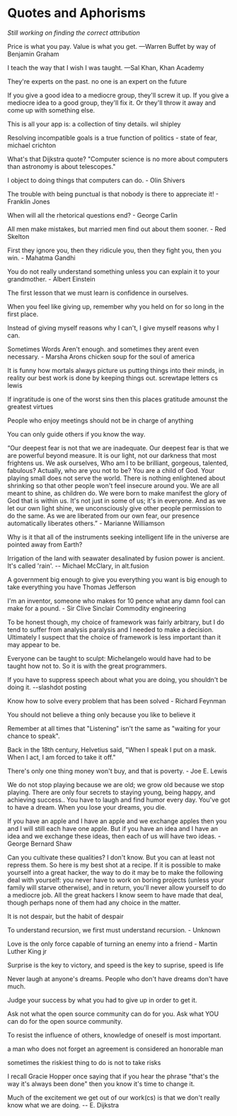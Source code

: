 # Quotes and Aphorisms

*Still working on finding the correct attribution*

Price is what you pay. Value is what you get.
—Warren Buffet by way of Benjamin Graham

I teach the way that I wish I was taught.
—Sal Khan, Khan Academy

They're experts on the past. no one is an expert on the future

If you give a good idea to a mediocre group, they'll screw it up. If you give a mediocre idea to a good group, they'll fix it. Or they'll throw it away and come up with something else.

This is all your app is: a collection of tiny details. wil shipley

Resolving incompatible goals is a true function of politics - state of fear, michael crichton

What's that Dijkstra quote? "Computer science is no more about computers than astronomy is about telescopes."

I object to doing things that computers can do. - Olin Shivers

The trouble with being punctual is that nobody is there to appreciate it! - Franklin Jones

When will all the rhetorical questions end? - George Carlin

All men make mistakes, but married men find out about them sooner. - Red Skelton

First they ignore you, then they ridicule you, then they fight you, then you win. - Mahatma Gandhi

You do not really understand something unless you can explain it to your grandmother. - Albert Einstein

The first lesson that we must learn is confidence in ourselves.

When you feel like giving up, remember why you held on for so long in the first place.

Instead of giving myself reasons why I can't, I give myself reasons why I can.

Sometimes Words Aren't enough. and sometimes they arent even necessary. - Marsha Arons chicken soup for the soul of america

It is funny how mortals always picture us putting things into their minds, in reality our best work is done by keeping things out. screwtape letters cs lewis

If ingratitude is one of the worst sins then this places gratitude amounst the greatest virtues

People who enjoy meetings should not be in charge of anything

You can only guide others if you know the way.

“Our deepest fear is not that we are inadequate. Our deepest fear is that we are powerful beyond measure. It is our light, not our darkness that most frightens us. We ask ourselves, Who am I to be brilliant, gorgeous, talented, fabulous? Actually, who are you not to be? You are a child of God.  Your playing small does not serve the world. There is nothing enlightened about shrinking so that other people won't feel insecure around you. We are all meant to shine, as children do. We were born to make manifest the glory of God that is within us. It's not just in some of us; it's in everyone. And as we let our own light shine, we unconsciously give other people permission to do the same. As we are liberated from our own fear, our presence automatically liberates others.” - Marianne Williamson

Why is it that all of the instruments seeking intelligent life in the universe are pointed away from Earth?

Irrigation of the land with seawater desalinated by fusion power is ancient.  It's called 'rain'. -- Michael McClary, in alt.fusion

A government big enough to give you everything you want is big enough to take everything you have Thomas Jefferson

I'm an inventor, someone who makes for 10 pence what any damn fool can make for a pound.  - Sir Clive Sinclair Commodity engineering

To be honest though, my choice of framework was fairly arbitrary, but I do tend to suffer from analysis paralysis and I needed to make a decision. Ultimately I suspect that the choice of framework is less important than it may appear to be.

Everyone can be taught to sculpt: Michelangelo would have had to be taught how not to. So it is with the great programmers.

If you have to suppress speech about what you are doing, you shouldn't be doing it. --slashdot posting

Know how to solve every problem that has been solved - Richard Feynman

You should not believe a thing only because you like to believe it

Remember at all times that "Listening" isn't the same as "waiting for your chance to speak".

Back in the 18th century, Helvetius said, "When I speak I put on a mask. When I act, I am forced to take it off."

There's only one thing money won't buy, and that is poverty. - Joe E. Lewis

We do not stop playing because we are old; we grow old because we stop playing. There are only four secrets to staying young, being happy, and achieving success.. You have to laugh and find humor every day. You've got to have a dream. When you lose your dreams, you die.

If you have an apple and I have an apple and we exchange apples then you and I will still each have one apple.  But if you have an idea and I have an idea and we exchange these ideas, then each of us will have two ideas. - George Bernard Shaw

Can you cultivate these qualities? I don't know. But you can at least not repress them. So here is my best shot at a recipe. If it is possible to make yourself into a great hacker, the way to do it may be to make the following deal with yourself: you never have to work on boring projects (unless your family will starve otherwise), and in return, you'll never allow yourself to do a mediocre job. All the great hackers I know seem to have made that deal, though perhaps none of them had any choice in the matter.

It is not despair, but the habit of despair

To understand recursion, we first must understand recursion. - Unknown

Love is the only force capable of turning an enemy into a friend - Martin Luther King jr

Surprise is the key to victory, and speed is the key to suprise, speed is life

Never laugh at anyone's dreams. People who don't have dreams don't have much.

Judge your success by what you had to give up in order to get it.

Ask not what the open source community can do for you. Ask what YOU can do for the open source community.

To resist the influence of others, knowledge of oneself is most important.

a man who does not forget an agreement is considered an honorable man

sometimes the riskiest thing to do is not to take risks

I recall Gracie Hopper once saying that if you hear the phrase "that's the way it's always been done" then you know it's time to change it.

Much of the excitement we get out of our work(cs) is that we don't really know what we are doing. -- E. Dijkstra
